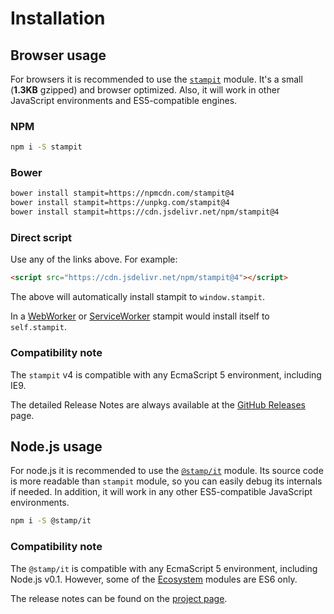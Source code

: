 # Installation

## Browser usage

For browsers it is recommended to use the [`stampit`](https://github.com/stampit-org/stampit) module. It's a small \(**1.3KB** gzipped\) and browser optimized. Also, it will work in other JavaScript environments and ES5-compatible engines.

### NPM

```bash
npm i -S stampit
```

### Bower

```bash
bower install stampit=https://npmcdn.com/stampit@4
bower install stampit=https://unpkg.com/stampit@4
bower install stampit=https://cdn.jsdelivr.net/npm/stampit@4
```

### Direct script

Use any of the links above. For example:

```html
<script src="https://cdn.jsdelivr.net/npm/stampit@4"></script>
```

The above will automatically install stampit to  `window.stampit`.

In a [WebWorker](https://developer.mozilla.org/en-US/docs/Web/API/Web_Workers_API/Using_web_workers) or [ServiceWorker](https://developer.mozilla.org/en-US/docs/Web/API/Service_Worker_API) stampit would install itself to `self.stampit`.

### Compatibility note

The `stampit` v4 is compatible with any EcmaScript 5 environment, including IE9.

The detailed Release Notes are always available at the [GitHub Releases](https://github.com/stampit-org/stampit/releases) page.

## Node.js usage

For node.js it is recommended to use the [`@stamp/it`](https://github.com/stampit-org/stamp/tree/master/packages/it) module. Its source code is more readable than `stampit` module, so you can easily debug its internals if needed. In addition, it will work in any other ES5-compatible JavaScript environments.

```bash
npm i -S @stamp/it
```

### Compatibility note

The `@stamp/it` is compatible with any EcmaScript 5 environment, including Node.js v0.1. However, some of the [Ecosystem](/ecosystem.md) modules are ES6 only.

The release notes can be found on the [project page](https://github.com/stampit-org/stamp).

